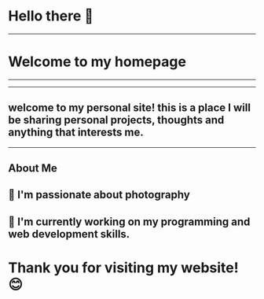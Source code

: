 # Hello there 👋
---
# Welcome to my homepage
---
---
welcome to my personal site! this is a place I will be sharing personal projects, thoughts and anything that interests me. 
---
---
##  About Me
📸 I'm passionate about photography
---
🚀 I'm currently working on my programming and web development skills.
---
# Thank you for visiting my website! 😊
